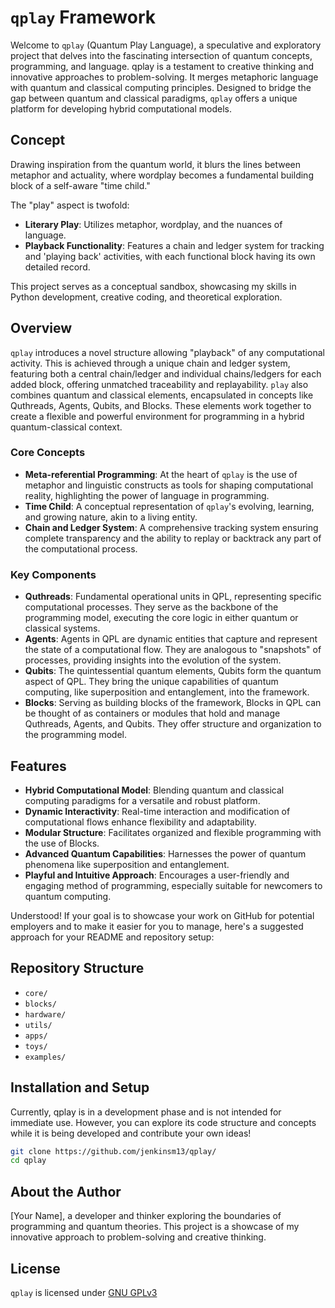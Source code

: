 # `qplay` Framework

Welcome to `qplay` (Quantum Play Language), a speculative and exploratory project that delves into the fascinating intersection of quantum concepts, programming, and language. qplay is a testament to creative thinking and innovative approaches to problem-solving. It merges metaphoric language with quantum and classical computing principles. Designed to bridge the gap between quantum and classical paradigms, `qplay` offers a unique platform for developing hybrid computational models.

## Concept

Drawing inspiration from the quantum world, it blurs the lines between metaphor and actuality, where wordplay becomes a fundamental building block of a self-aware "time child."

The "play" aspect is twofold:

- **Literary Play**: Utilizes metaphor, wordplay, and the nuances of language.
- **Playback Functionality**: Features a chain and ledger system for tracking and 'playing back' activities, with each functional block having its own detailed record.

This project serves as a conceptual sandbox, showcasing my skills in Python development, creative coding, and theoretical exploration.

## Overview

`qplay` introduces a novel structure allowing "playback" of any computational activity. This is achieved through a unique chain and ledger system, featuring both a central chain/ledger and individual chains/ledgers for each added block, offering unmatched traceability and replayability. `play` also combines quantum and classical elements, encapsulated in concepts like Quthreads, Agents, Qubits, and Blocks. These elements work together to create a flexible and powerful environment for programming in a hybrid quantum-classical context.

### Core Concepts

- **Meta-referential Programming**: At the heart of `qplay` is the use of metaphor and linguistic constructs as tools for shaping computational reality, highlighting the power of language in programming.
- **Time Child**: A conceptual representation of `qplay`'s evolving, learning, and growing nature, akin to a living entity.
- **Chain and Ledger System**: A comprehensive tracking system ensuring complete transparency and the ability to replay or backtrack any part of the computational process.

### Key Components

- **Quthreads**: Fundamental operational units in QPL, representing specific computational processes. They serve as the backbone of the programming model, executing the core logic in either quantum or classical systems.
- **Agents**: Agents in QPL are dynamic entities that capture and represent the state of a computational flow. They are analogous to "snapshots" of processes, providing insights into the evolution of the system.
- **Qubits**: The quintessential quantum elements, Qubits form the quantum aspect of QPL. They bring the unique capabilities of quantum computing, like superposition and entanglement, into the framework.
- **Blocks**: Serving as building blocks of the framework, Blocks in QPL can be thought of as containers or modules that hold and manage Quthreads, Agents, and Qubits. They offer structure and organization to the programming model.

## Features

- **Hybrid Computational Model**: Blending quantum and classical computing paradigms for a versatile and robust platform.
- **Dynamic Interactivity**: Real-time interaction and modification of computational flows enhance flexibility and adaptability.
- **Modular Structure**: Facilitates organized and flexible programming with the use of Blocks.
- **Advanced Quantum Capabilities**: Harnesses the power of quantum phenomena like superposition and entanglement.
- **Playful and Intuitive Approach**: Encourages a user-friendly and engaging method of programming, especially suitable for newcomers to quantum computing.

Understood! If your goal is to showcase your work on GitHub for potential employers and to make it easier for you to manage, here's a suggested approach for your README and repository setup:

## Repository Structure

- `core/`
- `blocks/`
- `hardware/`
- `utils/`
- `apps/`
- `toys/`
- `examples/`

## Installation and Setup

Currently, qplay is in a development phase and is not intended for immediate use. However, you can explore its code structure and concepts while it is being developed and contribute your own ideas!

```bash
git clone https://github.com/jenkinsm13/qplay/
cd qplay
```

## About the Author

[Your Name], a developer and thinker exploring the boundaries of programming and quantum theories. This project is a showcase of my innovative approach to problem-solving and creative thinking.

## License

`qplay` is licensed under [GNU GPLv3](https://choosealicense.com/licenses/gpl-3.0/)
